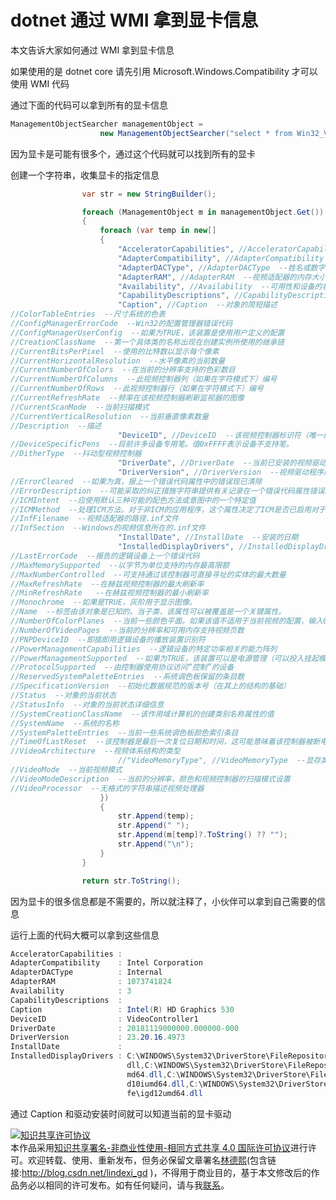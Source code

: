 # dotnet 通过 WMI 拿到显卡信息

本文告诉大家如何通过 WMI 拿到显卡信息

<!--more-->
<!-- csdn -->

如果使用的是 dotnet core 请先引用 Microsoft.Windows.Compatibility 才可以使用 WMI 代码

通过下面的代码可以拿到所有的显卡信息

```csharp
ManagementObjectSearcher managementObject =
                    new ManagementObjectSearcher("select * from Win32_VideoController");
```

因为显卡是可能有很多个，通过这个代码就可以找到所有的显卡

创建一个字符串，收集显卡的指定信息

```csharp
                var str = new StringBuilder();

                foreach (ManagementObject m in managementObject.Get())
                {
                    foreach (var temp in new[]
                    {
                        "AcceleratorCapabilities", //AcceleratorCapabilities  --图形和视频控制器的三维阵列的能力
                        "AdapterCompatibility", //AdapterCompatibility  --用于此控制器与系统比较兼容性一般芯片组
                        "AdapterDACType", //AdapterDACType  --姓名或数字 - 模拟转换器（DAC）芯片的标识符
                        "AdapterRAM", //AdapterRAM  --视频适配器的内存大小
                        "Availability", //Availability  --可用性和设备的状态
                        "CapabilityDescriptions", //CapabilityDescriptions  --自由形式字符串提供更详细的解释中的任何加速器能力阵列所指示的视频加速器功能
                        "Caption", //Caption  --对象的简短描述
//ColorTableEntries  --尺寸系统的色表
//ConfigManagerErrorCode  --Win32的配置管理器错误代码
//ConfigManagerUserConfig  --如果为TRUE，该装置是使用用户定义的配置
//CreationClassName  --第一个具体类的名称出现在创建实例所使用的继承链
//CurrentBitsPerPixel  --使用的比特数以显示每个像素
//CurrentHorizontalResolution  --水平像素的当前数量
//CurrentNumberOfColors  --在当前的分辨率支持的色彩数目
//CurrentNumberOfColumns  --此视频控制器列（如果在字符模式下）编号
//CurrentNumberOfRows  --此视频控制器行（如果在字符模式下）编号
//CurrentRefreshRate  --频率在该视频控制器刷新监视器的图像
//CurrentScanMode  --当前扫描模式
//CurrentVerticalResolution  --当前垂直像素数量
//Description  --描述
                        "DeviceID", //DeviceID  --该视频控制器标识符（唯一的计算机系统）
//DeviceSpecificPens  --目前许多设备专用笔。值0xFFFF表示设备不支持笔。
//DitherType  --抖动型视频控制器
                        "DriverDate", //DriverDate  --当前已安装的视频驱动程序的最后修改日期和时间
                        "DriverVersion", //DriverVersion  --视频驱动程序的版本号
//ErrorCleared  --如果为真，报上一个错误代码属性中的错误现已清除
//ErrorDescription  --可能采取的纠正措施字符串提供有关记录在一个错误代码属性错误的详细信息
//ICMIntent  --应使用默认三种可能的配色方法或意图中的一个特定值
//ICMMethod  --处理ICM方法。对于非ICM的应用程序，这个属性决定了ICM是否已启用对于ICM的应用程序，系统将检查此属性来确定如何处理ICM支持
//InfFilename  --视频适配器的路径.inf文件
//InfSection  --Windows的视频信息所在的.inf文件
                        "InstallDate", //InstallDate  --安装的日期
                        "InstalledDisplayDrivers", //InstalledDisplayDrivers  --已安装的显示设备驱动程序的名称
//LastErrorCode  --报告的逻辑设备上一个错误代码 
//MaxMemorySupported  --以字节为单位支持的内存最高限额
//MaxNumberControlled  --可支持通过该控制器可直接寻址的实体的最大数量
//MaxRefreshRate  --在赫兹视频控制器的最大刷新率
//MinRefreshRate   --在赫兹视频控制器的最小刷新率
//Monochrome  --如果是TRUE，灰阶用于显示图像。
//Name  --标签由该对象是已知的。当子类，该属性可以被覆盖是一个关键属性。
//NumberOfColorPlanes  --当前一些颜色平面。如果该值不适用于当前视频的配置，输入0（零）
//NumberOfVideoPages  --当前的分辨率和可用内存支持视频页数
//PNPDeviceID  --即插即用逻辑设备的播放装置识别符
//PowerManagementCapabilities  --逻辑设备的特定功率相关的能力阵列
//PowerManagementSupported  --如果为TRUE，该装置可以是电源管理（可以投入挂起模式，等等）
//ProtocolSupported  --由控制器使用协议访问“控制”的设备
//ReservedSystemPaletteEntries  --系统调色板保留的条目数
//SpecificationVersion  --初始化数据规范的版本号（在其上的结构的基础）
//Status  --对象的当前状态
//StatusInfo  --对象的当前状态详细信息
//SystemCreationClassName  --该作用域计算机的创建类别名称属性的值
//SystemName  --系统的名称
//SystemPaletteEntries  --当前一些系统调色板颜色索引条目
//TimeOfLastReset  --该控制器是最后一次复位日期和时间，这可能意味着该控制器被断电或重新初始化
//VideoArchitecture  --视频体系结构的类型
                        //"VideoMemoryType", //VideoMemoryType  --显存类型
//VideoMode  --当前视频模式
//VideoModeDescription  --当前的分辨率，颜色和视频控制器的扫描模式设置
//VideoProcessor  --无格式的字符串描述视频处理器
                    })
                    {
                        str.Append(temp);
                        str.Append(" ");
                        str.Append(m[temp]?.ToString() ?? "");
                        str.Append("\n");
                    }
                }

                return str.ToString();
```

因为显卡的很多信息都是不需要的，所以就注释了，小伙伴可以拿到自己需要的信息

运行上面的代码大概可以拿到这些信息

```csharp
AcceleratorCapabilities :
AdapterCompatibility    : Intel Corporation
AdapterDACType          : Internal
AdapterRAM              : 1073741824
Availability            : 3
CapabilityDescriptions  :
Caption                 : Intel(R) HD Graphics 530
DeviceID                : VideoController1
DriverDate              : 20181119000000.000000-000
DriverVersion           : 23.20.16.4973
InstallDate             :
InstalledDisplayDrivers : C:\WINDOWS\System32\DriverStore\FileRepository\igdlh64.inf_amd64_2c92d70c30b8effe\igdumdim64.
                          dll,C:\WINDOWS\System32\DriverStore\FileRepository\igdlh64.inf_amd64_2c92d70c30b8effe\igd10iu
                          md64.dll,C:\WINDOWS\System32\DriverStore\FileRepository\igdlh64.inf_amd64_2c92d70c30b8effe\ig
                          d10iumd64.dll,C:\WINDOWS\System32\DriverStore\FileRepository\igdlh64.inf_amd64_2c92d70c30b8ef
                          fe\igd12umd64.dll
```

通过 Caption 和驱动安装时间就可以知道当前的显卡驱动

<a rel="license" href="http://creativecommons.org/licenses/by-nc-sa/4.0/"><img alt="知识共享许可协议" style="border-width:0" src="https://licensebuttons.net/l/by-nc-sa/4.0/88x31.png" /></a><br />本作品采用<a rel="license" href="http://creativecommons.org/licenses/by-nc-sa/4.0/">知识共享署名-非商业性使用-相同方式共享 4.0 国际许可协议</a>进行许可。欢迎转载、使用、重新发布，但务必保留文章署名[林德熙](http://blog.csdn.net/lindexi_gd)(包含链接:http://blog.csdn.net/lindexi_gd )，不得用于商业目的，基于本文修改后的作品务必以相同的许可发布。如有任何疑问，请与我[联系](mailto:lindexi_gd@163.com)。

